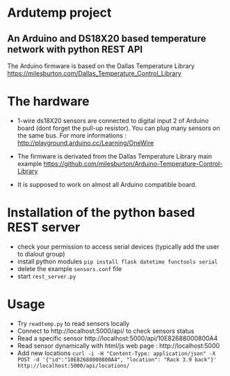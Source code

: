# Ardutemp project

## An Arduino and DS18X20 based temperature network with python REST API

The Arduino firmware is based on the Dallas Temperature Library https://milesburton.com/Dallas_Temperature_Control_Library

# The hardware
- 1-wire ds18X20 sensors are connected to digital input 2 of Arduino board (dont forget the pull-up resistor). You can plug many sensors on the same bus. For more informations : http://playground.arduino.cc/Learning/OneWire

- The firmware is derivated from the Dallas Temperature Library main example
https://github.com/milesburton/Arduino-Temperature-Control-Library
- It is supposed to work on almost all Arduino compatible board.

# Installation of the python based REST server
- check your permission to access serial devices (typically add the user to dialout group)
- install python modules
```pip install flask datetime functools serial```
- delete the example ```sensors.conf``` file
- start ```rest_server.py```


# Usage
- Try ```readtemp.py``` to read sensors locally
- Connect to http://localhost:5000/api/ to check sensors status
- Read a specific sensor http://localhost:5000/api/10E82688000800A4
- Read sensor dynamically with html/js web page : http://localhost:5000
- Add new locations ```curl -i -H "Content-Type: application/json" -X POST -d '{"id":"10E82688000800A4", "location": "Rack 3.9 back"}' http://localhost:5000/api/locations/```
